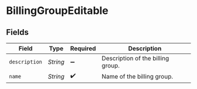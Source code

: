 # BillingGroupEditable


## Fields

| Field                             | Type                              | Required                          | Description                       |
| --------------------------------- | --------------------------------- | --------------------------------- | --------------------------------- |
| `description`                     | *String*                          | :heavy_minus_sign:                | Description of the billing group. |
| `name`                            | *String*                          | :heavy_check_mark:                | Name of the billing group.        |